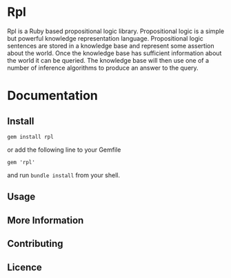# Rpl

Rpl is a Ruby based propositional logic library. Propositional logic is a simple but powerful
knowledge representation language. Propositional logic sentences are stored in a knowledge base
and represent some assertion about the world. Once the knowledge base has sufficient information
about the world it can be queried. The knowledge base will then use one of a number of inference
algorithms to produce an answer to the query.

# Documentation

## Install

```shell
gem install rpl

```

or add the following line to your Gemfile

```
gem 'rpl'
```

and run `bundle install` from your shell.

## Usage

## More Information

## Contributing

## Licence
